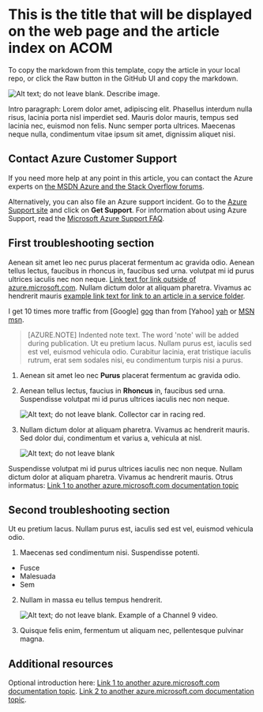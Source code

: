 <properties
   pageTitle="Page title that displays in the browser tab and search results"
   description="Article description that will be displayed on landing pages and in most search results"
   services="service-name"
   documentationCenter="dev-center-name"
   authors="GitHub-alias-of-only-one-author"
   manager="manager-alias"
   editor=""
   tags="top-support-issues,comma-separates-additional-tags-if-required"/>

<tags
   ms.service="required"
   ms.devlang="may be required"
   ms.topic="article"
   ms.tgt_pltfrm="may be required"
   ms.workload="required"
   ms.date="mm/dd/yyyy"
   ms.author="Your MSFT alias or your full email address;semicolon separates two or more"/>

# This is the title that will be displayed on the web page and the article index on ACOM

To copy the markdown from this template, copy the article in your local repo, or click the Raw button in the GitHub UI and copy the markdown.

  ![Alt text; do not leave blank. Describe image.][1]

Intro paragraph: Lorem dolor amet, adipiscing elit. Phasellus interdum nulla risus, lacinia porta nisl imperdiet sed. Mauris dolor mauris, tempus sed lacinia nec, euismod non felis. Nunc semper porta ultrices. Maecenas neque nulla, condimentum vitae ipsum sit amet, dignissim aliquet nisi.

## Contact Azure Customer Support

If you need more help at any point in this article, you can contact the Azure experts on [the MSDN Azure and the Stack Overflow forums](http://azure.microsoft.com/support/forums/).

Alternatively, you can also file an Azure support incident. Go to the [Azure Support site](http://azure.microsoft.com/support/options/) and click on **Get Support**. For information about using Azure Support, read the [Microsoft Azure Support FAQ](http://azure.microsoft.com/support/faq/).

## First troubleshooting section

Aenean sit amet leo nec purus placerat fermentum ac gravida odio. Aenean tellus lectus, faucibus in rhoncus in, faucibus sed urna.  volutpat mi id purus ultrices iaculis nec non neque. [Link text for link outside of azure.microsoft.com](http://weblogs.asp.net/scottgu). Nullam dictum dolor at aliquam pharetra. Vivamus ac hendrerit mauris [example link text for link to an article in a service folder](../articles/expressroute/expressroute-bandwidth-upgrade.md).

I get 10 times more traffic from [Google] [gog] than from [Yahoo] [yah] or [MSN] [msn].

> [AZURE.NOTE] Indented note text.  The word 'note' will be added during publication. Ut eu pretium lacus. Nullam purus est, iaculis sed est vel, euismod vehicula odio. Curabitur lacinia, erat tristique iaculis rutrum, erat sem sodales nisi, eu condimentum turpis nisi a purus.

1. Aenean sit amet leo nec **Purus** placerat fermentum ac gravida odio.

2. Aenean tellus lectus, faucius in **Rhoncus** in, faucibus sed urna. Suspendisse volutpat mi id purus ultrices iaculis nec non neque.

  	![Alt text; do not leave blank. Collector car in racing red.][2]

3. Nullam dictum dolor at aliquam pharetra. Vivamus ac hendrerit mauris. Sed dolor dui, condimentum et varius a, vehicula at nisl.

  	![Alt text; do not leave blank][3]


Suspendisse volutpat mi id purus ultrices iaculis nec non neque. Nullam dictum dolor at aliquam pharetra. Vivamus ac hendrerit mauris. Otrus informatus: [Link 1 to another azure.microsoft.com documentation topic](virtual-machines-windows-tutorial.md)

## Second troubleshooting section

Ut eu pretium lacus. Nullam purus est, iaculis sed est vel, euismod vehicula odio.

1. Maecenas sed condimentum nisi. Suspendisse potenti.

  + Fusce
  + Malesuada
  + Sem

2. Nullam in massa eu tellus tempus hendrerit.

  	![Alt text; do not leave blank. Example of a Channel 9 video.][4]

3. Quisque felis enim, fermentum ut aliquam nec, pellentesque pulvinar magna.

<!-- Add more such troubleshooting sections as needed -->

<!-- Add links to additional resources at the end -->
## Additional resources

Optional introduction here:
[Link 1 to another azure.microsoft.com documentation topic](storage-whatis-account.md).
[Link 2 to another azure.microsoft.com documentation topic](dotnet-sdk.md).

<!-- The following sections will not appear in the content -->
<!--Image references-->
[1]: ./media/markdown-template-for-new-articles/octocats.png
[2]: ./media/markdown-template-for-new-articles/pretty49.png
[3]: ./media/markdown-template-for-new-articles/channel-9.png
[4]: ./media/markdown-template-for-new-articles/copytemplate.png

<!--Reference style links - using these makes the source content way more readable than using inline links-->
[gog]: http://google.com/        
[yah]: http://search.yahoo.com/  
[msn]: http://search.msn.com/    
